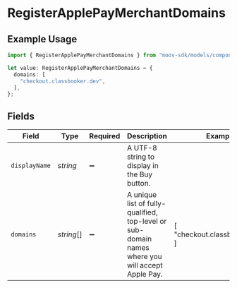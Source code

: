 # RegisterApplePayMerchantDomains

## Example Usage

```typescript
import { RegisterApplePayMerchantDomains } from "moov-sdk/models/components";

let value: RegisterApplePayMerchantDomains = {
  domains: [
    "checkout.classbooker.dev",
  ],
};
```

## Fields

| Field                                                                                            | Type                                                                                             | Required                                                                                         | Description                                                                                      | Example                                                                                          |
| ------------------------------------------------------------------------------------------------ | ------------------------------------------------------------------------------------------------ | ------------------------------------------------------------------------------------------------ | ------------------------------------------------------------------------------------------------ | ------------------------------------------------------------------------------------------------ |
| `displayName`                                                                                    | *string*                                                                                         | :heavy_minus_sign:                                                                               | A UTF-8 string to display in the Buy button.                                                     |                                                                                                  |
| `domains`                                                                                        | *string*[]                                                                                       | :heavy_minus_sign:                                                                               | A unique list of fully-qualified, top-level or sub-domain names where you will accept Apple Pay. | [<br/>"checkout.classbooker.dev"<br/>]                                                           |
